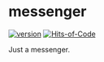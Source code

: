 # messenger

[![version](https://img.shields.io/badge/version-0.2-green.svg)](https://github.com/ivanjermakov/messenger/releases/latest)
[![Hits-of-Code](https://hitsofcode.com/github/ivanjermakov/messenger)](https://hitsofcode.com/view/github/ivanjermakov/messenger)

Just a messenger.
